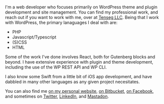 I'm a web developer who focuses primarily on WordPress theme and plugin development and site management. You can find my professional work, and reach out if you want to work with me, over at [Tenseg LLC](https://www.tenseg.net). Being that I work with WordPress, the primary lanaguages I deal with are:

* PHP
* Javascript/Typescript
* (S)CSS
* HTML

Some of the work I've done involves React, both for Gutenberg blocks and beyond. I have extensive experience with plugin and theme development, including the use of the WP REST API and WP CLI.

I also know some Swift from a little bit of iOS app development, and have dabbled in many other languages as any given project necesitates.

You can also find me [on my personal website](https://alex.clst.org), [on Bitbucket](https://bitbucket.org/alexclst/), [on Facebook](https://www.facebook.com/alexclst), and sometimes on [Twitter](https://twitter.com/alexclst), [LinkedIn](https://www.linkedin.com/in/alexanderceleste), and [Mastadon](https://mastodon.social/@alexclst).
